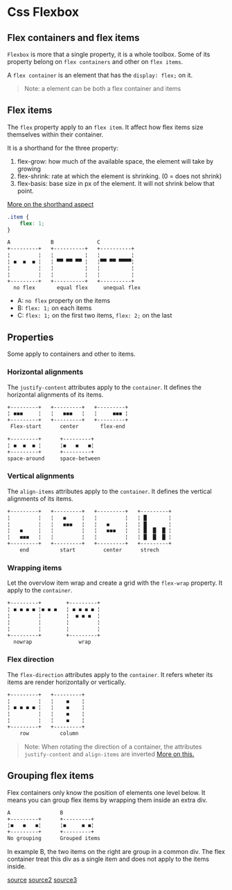 # Css Flexbox


## Flex containers and flex items

`Flexbox` is more that a single property, it is a whole toolbox.
Some of its property belong on `flex containers` and other on `flex items`.

A `flex container` is an element that has the `display: flex;` on it.

>Note: a element can be both a flex container and items

## Flex items

The `flex` property apply to an `flex item`.
It affect how flex items size themselves within their container.

It is a shorthand for the three property:

1. flex-grow: how much of the available space, the element will take by growing
2. flex-shrink: rate at which the element is shrinking. (0 = does not shrink)
3. flex-basis: base size in px of the element. It will not shrink below that point.

[More on the shorthand aspect](https://developer.mozilla.org/en-US/docs/Web/CSS/flex)

```css
.item {
    flex: 1;
}
```

```markdown
A             B              C
+---------+   +----------+   +----------+
¦         ¦   ¦          ¦   ¦          ¦
¦ ◼  ◼  ◼ ¦   ¦ ▀▀ ▀▀ ▀▀ ¦   ¦▀▀ ▀▀ ▀▀▀▀¦
¦         ¦   ¦          ¦   ¦          ¦
¦         ¦   ¦          ¦   ¦          ¦
+---------+   +----------+   +----------+
  no flex       equal flex     unequal flex   
```
- A: `no flex` property on the items
- B: `flex: 1;` on each items
- C: `flex: 1;` on the first two items, `flex: 2;` on the last


## Properties

Some apply to containers and other to items.

### Horizontal alignments

The `justify-content` attributes apply to the `container`.
It defines the horizontal alignments of its items.

```markdown
+---------+   +---------+   +---------+
¦ ◼◼◼     ¦   ¦   ◼◼◼   ¦   ¦     ◼◼◼ ¦ 
+---------+   +---------+   +---------+ 
 Flex-start      center       flex-end

+---------+      +---------+
¦ ◼  ◼  ◼ ¦      ¦◼   ◼   ◼¦
+---------+      +---------+
space-around     space-between
```
### Vertical alignments

The `align-items` attributes apply to the `container`.
It defines the vertical alignments of its items.
```markdown
+---------+   +---------+   +---------+   +---------+
¦         ¦   ¦   ◼     ¦   ¦         ¦   ¦ █       ¦ 
¦         ¦   ¦   ◼◼◼   ¦   ¦   ◼     ¦   ¦ █       ¦ 
¦   ◼     ¦   ¦         ¦   ¦   ◼◼◼   ¦   ¦ █  █  █ ¦ 
¦   ◼◼◼   ¦   ¦         ¦   ¦         ¦   ¦ █  █  █ ¦ 
+---------+   +---------+   +---------+   +---------+ 
    end          start         center      strech
```

### Wrapping items

Let the overvlow item wrap and create a grid with the `flex-wrap` property.
It apply to the `container`.

```markdown
+---------+        +---------+
¦ ◼ ◼ ◼ ◼ ¦◼ ◼ ◼   ¦ ◼ ◼ ◼ ◼ ¦
¦         ¦        ¦  ◼ ◼ ◼  ¦
¦         ¦        ¦         ¦
¦         ¦        ¦         ¦
+---------+        +---------+
  nowrap               wrap 
```  
### Flex direction

The `flex-direction` attributes apply to the `container`.
It refers wheter its items are render horizontally or vertically.

```markdown
+---------+   +---------+
¦         ¦   ¦    ◼    ¦
¦ ◼ ◼ ◼ ◼ ¦   ¦    ◼    ¦
¦         ¦   ¦    ◼    ¦
¦         ¦   ¦    ◼    ¦
+---------+   +---------+
    row          column
```

>Note: When rotating the direction of a container, the attributes `justify-content` and `align-items`
> are inverted [More on this.](https://internetingishard.netlify.app/html-and-css/flexbox/index.html#alignment-considerations)

## Grouping flex items

Flex containers only know the position of elements one level below.
It means you can group flex items by wrapping them inside an extra div.

```markdown
A                B
+---------+      +---------+
¦◼   ◼   ◼¦      ¦◼     ◼ ◼¦
+---------+      +---------+
No grouping      Grouped items
```

In example B, the two items on the right are group in a common div.
The flex container treat this div as a single item and does not apply to the items inside.


[source](https://internetingishard.netlify.app/html-and-css/flexbox/index.html)
[source2](https://developer.mozilla.org/en-US/docs/Web/CSS/flex)
[source3](https://www.theodinproject.com/lessons/foundations-growing-and-shrinking)
